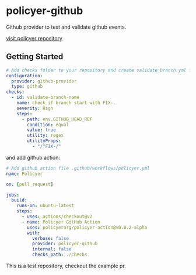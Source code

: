 # policyer-github

Github provider to test and validate github events.

[visit policyer repository](https://github.com/niradler/policyer)

## Getting Started

```yaml
# Add checks folder to your repository and create validate_branch.yml file
configuration:
  provider: github-provider
  type: github
checks:
  - id: validate-branch-name
    name: check if branch start with FIX-.
    severity: High
    steps:
      - path: env.GITHUB_HEAD_REF
        condition: equal
        value: true
        utility: regex
        utilityProps:
          - "/^FIX-/"
```

and add github action:

```yaml
# Add github action file .github/workflows/policyer.yml
name: Policyer

on: [pull_request]

jobs:
  build:
    runs-on: ubuntu-latest
    steps:
      - uses: actions/checkout@v2
      - name: Policyer GitHub Action
        uses: policyerorg/policyer-action@v0.0.2-alpha
        with:
          verbose: false
          provider: policyer-github
          internal: false
          checks_path: ./checks
```

This is a test repository, checkout the example pr.

